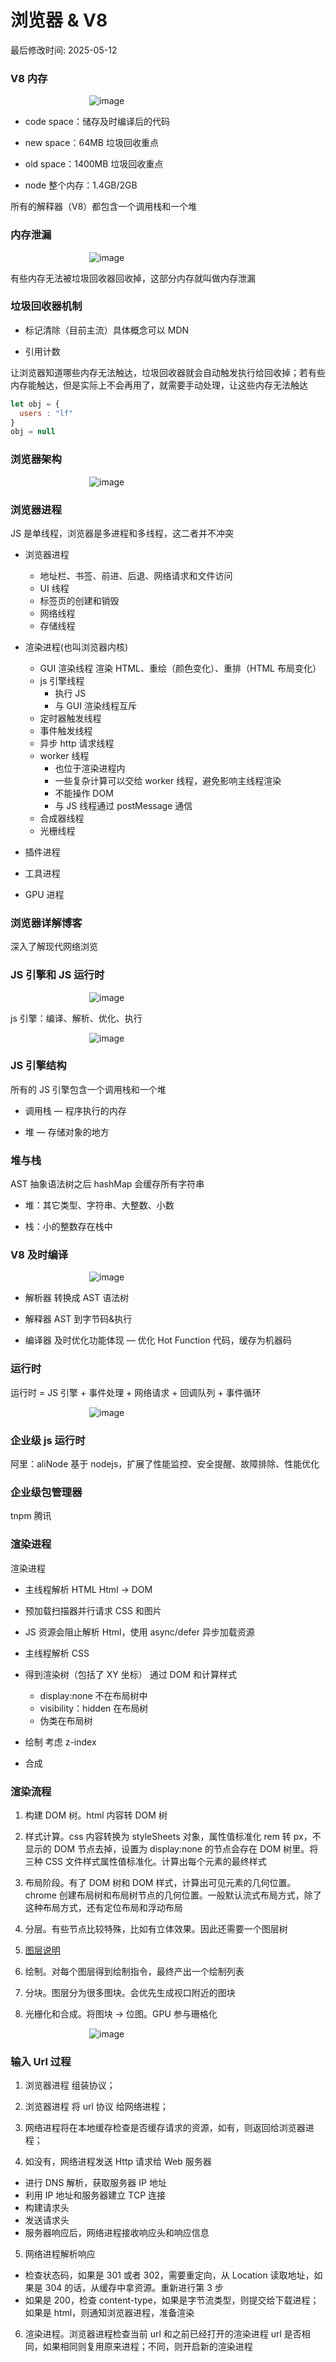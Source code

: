 # 浏览器 & V8

<!-- toc -->

最后修改时间: 2025-05-12

### V8 内存

<img src="../../../images/KKeMbgQ3ZoX56lxSTlfcnmaunf1.png" alt="image" style="max-width:50%;height:auto;display:block;margin:0 auto;" loading="lazy" /> <!-- 图片未成功捕获 -->

- code space：储存及时编译后的代码

- new space：64MB 垃圾回收重点

- old space：1400MB 垃圾回收重点

- node 整个内存：1.4GB/2GB

所有的解释器（V8）都包含一个调用栈和一个堆

### 内存泄漏

<img src="../../../images/UbCTba2Ohox5OSxRv53crlgZn0e.png" alt="image" style="max-width:50%;height:auto;display:block;margin:0 auto;" loading="lazy" /> <!-- 图片未成功捕获 -->

有些内存无法被垃圾回收器回收掉，这部分内存就叫做内存泄漏

### 垃圾回收器机制

- 标记清除（目前主流）具体概念可以 MDN

- 引用计数

让浏览器知道哪些内存无法触达，垃圾回收器就会自动触发执行给回收掉；若有些内存能触达，但是实际上不会再用了，就需要手动处理，让这些内存无法触达

```JavaScript
let obj = {
  users : "lf"
}
obj = null
```

### 浏览器架构

<img src="../../../images/SszsbMqY7oK7WPxgYGfcf8fDnfh.png" alt="image" style="max-width:50%;height:auto;display:block;margin:0 auto;" loading="lazy" /> <!-- 图片未成功捕获 -->

### 浏览器进程

JS 是单线程，浏览器是多进程和多线程，这二者并不冲突

- 浏览器进程

  - 地址栏、书签、前进、后退、网络请求和文件访问
  - UI 线程
  - 标签页的创建和销毁
  - 网络线程
  - 存储线程

- 渲染进程(也叫浏览器内核)

  - GUI 渲染线程 渲染 HTML、重绘（颜色变化）、重排（HTML 布局变化）
  - js 引擎线程
    - 执行 JS
    - 与 GUI 渲染线程互斥
  - 定时器触发线程
  - 事件触发线程
  - 异步 http 请求线程
  - worker 线程
    - 也位于渲染进程内
    - 一些复杂计算可以交给 worker 线程，避免影响主线程渲染
    - 不能操作 DOM
    - 与 JS 线程通过 postMessage 通信
  - 合成器线程
  - 光栅线程

- 插件进程

- 工具进程

- GPU 进程

### 浏览器详解博客

深入了解现代网络浏览

### JS 引擎和 JS 运行时

<img src="../../../images/Uo9zblboIo6xGXxfVOVcAivKncf.png" alt="image" style="max-width:50%;height:auto;display:block;margin:0 auto;" loading="lazy" /> <!-- 图片未成功捕获 -->

js 引擎：编译、解析、优化、执行

<img src="../../../images/CdyjbxYkvoU0X6xNbQWcC9opnzg.png" alt="image" style="max-width:50%;height:auto;display:block;margin:0 auto;" loading="lazy" /> <!-- 图片未成功捕获 -->

### JS 引擎结构

所有的 JS 引擎包含一个调用栈和一个堆

- 调用栈 — 程序执行的内存

- 堆 — 存储对象的地方

### 堆与栈

AST 抽象语法树之后 hashMap 会缓存所有字符串

- 堆：其它类型、字符串、大整数、小数

- 栈：小的整数存在栈中

### V8 及时编译

<img src="../../../images/FMmNbNcNGoAcjZxCVzMcNs5ynEe.png" alt="image" style="max-width:50%;height:auto;display:block;margin:0 auto;" loading="lazy" /> <!-- 图片未成功捕获 -->

- 解析器 转换成 AST 语法树

- 解释器 AST 到字节码&执行

- 编译器 及时优化功能体现 — 优化 Hot Function 代码，缓存为机器码

### 运行时

运行时 = JS 引擎 + 事件处理 + 网络请求 + 回调队列 + 事件循环

<img src="../../../images/IaDqbO82DoWWBSxrLe7cgD4an26.png" alt="image" style="max-width:50%;height:auto;display:block;margin:0 auto;" loading="lazy" /> <!-- 图片未成功捕获 -->

### 企业级 js 运行时

阿里：aliNode 基于 nodejs，扩展了性能监控、安全提醒、故障排除、性能优化

### 企业级包管理器

tnpm 腾讯

### 渲染进程

渲染进程

- 主线程解析 HTML Html -> DOM

- 预加载扫描器并行请求 CSS 和图片

- JS 资源会阻止解析 Html，使用 async/defer 异步加载资源

- 主线程解析 CSS

- 得到渲染树（包括了 XY 坐标） 通过 DOM 和计算样式

  - display:none 不在布局树中
  - visibility：hidden 在布局树
  - 伪类在布局树

- 绘制 考虑 z-index

- 合成

### 渲染流程

1. 构建 DOM 树。html 内容转 DOM 树

2. 样式计算。css 内容转换为 styleSheets 对象，属性值标准化 rem 转 px，不显示的 DOM 节点去掉，设置为 display:none 的节点会存在 DOM 树里。将三种 CSS 文件样式属性值标准化。计算出每个元素的最终样式

3. 布局阶段。有了 DOM 树和 DOM 样式，计算出可见元素的几何位置。chrome 创建布局树和布局树节点的几何位置。一般默认流式布局方式，除了这种布局方式，还有定位布局和浮动布局

4. 分层。有些节点比较特殊，比如有立体效果。因此还需要一个图层树

5. <a href="https://pcaaron.github.io/pages/fe/chrome/drawing.html#%E5%88%86%E5%B1%82" >图层说明</a>

6. 绘制。对每个图层得到绘制指令，最终产出一个绘制列表

7. 分块。图层分为很多图块。会优先生成视口附近的图块

8. 光栅化和合成。将图块 -> 位图。GPU 参与珊格化

<img src="../../../images/E6XSbAfDiooXK0xuihCcmbI6ntb.png" alt="image" style="max-width:50%;height:auto;display:block;margin:0 auto;" loading="lazy" /> <!-- 图片未成功捕获 -->

### 输入 Url 过程

1. 浏览器进程 组装协议；

2. 浏览器进程 将 url 协议 给网络进程；

3. 网络进程将在本地缓存检查是否缓存请求的资源，如有，则返回给浏览器进程；

4. 如没有，网络进程发送 Http 请求给 Web 服务器

- 进行 DNS 解析，获取服务器 IP 地址
- 利用 IP 地址和服务器建立 TCP 连接
- 构建请求头
- 发送请求头
- 服务器响应后，网络进程接收响应头和响应信息

5. 网络进程解析响应

- 检查状态码，如果是 301 或者 302，需要重定向，从 Location 读取地址，如果是 304 的话，从缓存中拿资源。重新进行第 3 步
- 如果是 200，检查 content-type，如果是字节流类型，则提交给下载进程；如果是 html，则通知浏览器进程，准备渲染

6. 渲染进程。浏览器进程检查当前 url 和之前已经打开的渲染进程 url 是否相同，如果相同则复用原来进程；不同，则开启新的渲染进程
